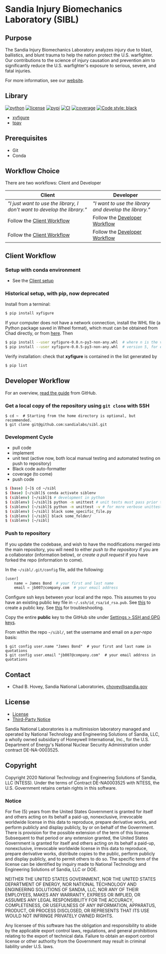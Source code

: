 # Sandia Injury Biomechanics Laboratory (SIBL)

## Purpose

The Sandia Injury Biomechanics Laboratory analyzes injury due to blast, ballistics, and blunt trauma to help the nation protect the U.S. warfighter. Our contributions to the science of injury causation and prevention aim to significantly reduce the U.S. warfighter's exposure to serious, severe, and fatal injuries.

For more information, see our [website](https://www.sandia.gov/biomechanics/).

## Library 

[![python](https://img.shields.io/badge/python-3.8-blue.svg)](https://www.python.org/) 
[![license](https://img.shields.io/badge/license-MIT-green.svg)](https://github.com/sandialabs/sibl#license) 
[![pypi](https://img.shields.io/badge/pypi-v0.0.6-brightgreen.svg)](https://pypi.org/project/xyfigure/) 
[![CI](https://github.com/sandialabs/sibl/workflows/CI/badge.svg)](https://github.com/sandialabs/sibl/actions)
[![coverage](https://img.shields.io/badge/coverage-73%25-yellow.svg)](https://github.com/sandialabs/sibl/tree/master/htmlcov/index.html)
[![Code style: black](https://img.shields.io/badge/code%20style-black-000000.svg)](https://github.com/psf/black)

* [xyfigure](xyfigure/doc/README.md)
* [tpav](xyfigure/process/tpav/README.md)

## Prerequisites

* Git
* Conda

## Workflow Choice

There are two workflows: Client and Developer

| **Client** | **Developer**  |
|---|---|
| *"I just want to use the library, I don't want to develop the library."* | *"I want to use the library and develop the library."* | 
| Follow the [Client Workflow](https://github.com/sandialabs/sibl#client-workflow) | Follow the [Developer Workflow](https://github.com/sandialabs/sibl#developer-workflow) | 
| Follow the [Client Workflow](#client-workflow) | Follow the [Developer Workflow](#developer-workflow) | 

## Client Workflow

### Setup with conda environment

* See the [Client setup](https://github.com/sandialabs/sibl/blob/master/resources/environment.md#client-setup)


### Historical setup, with pip, now deprecated

Install from a terminal:

```bash
$ pip install xyfigure
```

If your computer does not have a network connection, install the WHL file (a Python
package saved in Wheel format), which must can be obtained from Chad directly, or 
from [here](https://pypi.org/project/xyfigure/#files).   Then

```bash
$ pip install --user xyfigure-0.0.n-py3-non-any.whl  # where n is the version number
$ pip install --user xyfigure-0.0.5-py3-non-any.whl  # version 5, for example
```

Verify installation: check that **xyfigure** is contained in the list generated by 

```bash
$ pip list
```

## Developer Workflow

For an overview, [read the guide](https://guides.github.com/activities/hello-world/) from GitHub.

### Get a local copy of the repository using `git clone` with SSH

```console
$ cd ~  # Starting from the home directory is optional, but recommended.
$ git clone git@github.com:sandialabs/sibl.git
```

### Development Cycle

* pull code
* implement
* unit test (active now, both local manual testing and automated testing on push to repository)
* Black code auto-formatter
* coverage (to come)
* push code

```bash
$ (base) [~]$ cd ~/sibl
$ (base) [~/sibl]$ conda activate siblenv
$ (siblenv) [~/sibl]$ # development in python
$ (siblenv) [~/sibl]$ python -m unittest # unit tests must pass prior to push to repository
$ (siblenv) [~/sibl]$ python -m unittest -v # for more verbose unittest output
$ (siblenv) [~/sibl] black some_specific_file.py
$ (siblenv) [~/sibl] black some_folder/
$ (siblenv) [~/sibl]
```

### Push to repository

If you update the codebase, and wish to have the modifications merged into the main repository, you will need to either *push to the repository* if you are a collaborator (information below), or *create a pull request* if you have forked the repo (information to come).

In the `~/sibl/.git/config` file, add the following:

```python
[user]
    name = James Bond  # your first and last name
    email = jb007@company.com  # your email address
```

Configure ssh keys between your local and the repo.  This assumes to you have an existing public key file in `~/.ssh/id_rsa/id_rsa.pub`.  See [this](https://help.github.com/en/github/authenticating-to-github/connecting-to-github-with-ssh) to create a public key.  See [this](https://help.github.com/en/github/authenticating-to-github) for troubleshooting.

Copy the entire **public** key to the GitHub site under [Settings > SSH and GPG keys](https://github.com/settings/keys).

From within the repo `~/sibl/`, set the username and email on a *per-repo* basis:

```console
$ git config user.name "James Bond"  # your first and last name in quotations
$ git config user.email "jb007@company.com"  # your email address in quotations
```

## Contact

* Chad B. Hovey, Sandia National Laboratories, chovey@sandia.gov

## License

* [License](LICENSE)
* [Third-Party Notice](NOTICE.md)

Sandia National Laboratories is a multimission laboratory managed and operated by National Technology and Engineering Solutions of Sandia, LLC, a wholly owned subsidiary of Honeywell International, Inc., for the U.S. Department of Energy's National Nuclear Security Administration under contract DE-NA-0003525.

## Copyright

Copyright 2020 National Technology and Engineering Solutions of Sandia, LLC (NTESS). Under the terms of Contract DE-NA0003525 with NTESS, the U.S. Government retains certain rights in this software.

### Notice

For five (5) years from  the United States Government is granted for itself and others acting on its behalf a paid-up, nonexclusive, irrevocable worldwide license in this data to reproduce, prepare derivative works, and perform publicly and display publicly, by or on behalf of the Government. There is provision for the possible extension of the term of this license. Subsequent to that period or any extension granted, the United States Government is granted for itself and others acting on its behalf a paid-up, nonexclusive, irrevocable worldwide license in this data to reproduce, prepare derivative works, distribute copies to the public, perform publicly and display publicly, and to permit others to do so. The specific term of the license can be identified by inquiry made to National Technology and Engineering Solutions of Sandia, LLC or DOE.
 
NEITHER THE UNITED STATES GOVERNMENT, NOR THE UNITED STATES DEPARTMENT OF ENERGY, NOR NATIONAL TECHNOLOGY AND ENGINEERING SOLUTIONS OF SANDIA, LLC, NOR ANY OF THEIR EMPLOYEES, MAKES ANY WARRANTY, EXPRESS OR IMPLIED, OR ASSUMES ANY LEGAL RESPONSIBILITY FOR THE ACCURACY, COMPLETENESS, OR USEFULNESS OF ANY INFORMATION, APPARATUS, PRODUCT, OR PROCESS DISCLOSED, OR REPRESENTS THAT ITS USE WOULD NOT INFRINGE PRIVATELY OWNED RIGHTS.
 
Any licensee of this software has the obligation and responsibility to abide by the applicable export control laws, regulations, and general prohibitions relating to the export of technical data. Failure to obtain an export control license or other authority from the Government may result in criminal liability under U.S. laws.
